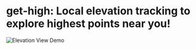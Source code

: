 # get-high: Local elevation tracking to explore highest points near you!

![Elevation View Demo](./Images/gethighdemo.png?raw=true)